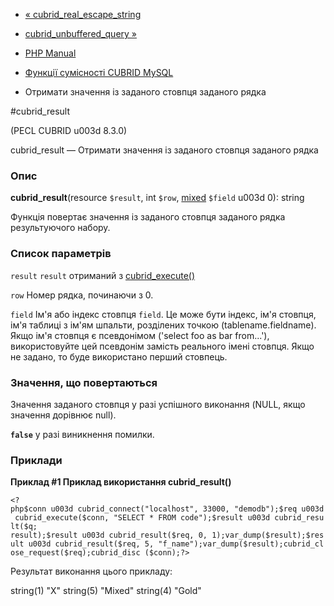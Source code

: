 - [«
cubrid_real_escape_string](function.cubrid-real-escape-string.md)
- [cubrid_unbuffered_query »](function.cubrid-unbuffered-query.md)

- [PHP Manual](index.md)
- [Функції сумісності CUBRID MySQL](cubridmysql.cubrid.md)
- Отримати значення із заданого стовпця заданого рядка

#cubrid_result

(PECL CUBRID u003d 8.3.0)

cubrid_result — Отримати значення із заданого стовпця заданого рядка

### Опис

**cubrid_result**(resource `$result`, int `$row`,
[mixed](language.types.declarations.md#language.types.declarations.mixed)
`$field` u003d 0): string

Функція повертає значення із заданого стовпця заданого рядка
результуючого набору.

### Список параметрів

`result`
`result` отриманий з [cubrid_execute()](function.cubrid-execute.md)

`row`
Номер рядка, починаючи з 0.

`field`
Ім'я або індекс стовпця `field`. Це може бути індекс, ім'я стовпця, ім'я
таблиці з ім'ям шпальти, розділених точкою (tablename.fieldname). Якщо
ім'я стовпця є псевдонімом ('select foo as bar from...'),
використовуйте цей псевдонім замість реального імені стовпця. Якщо не
задано, то буде використано перший стовпець.

### Значення, що повертаються

Значення заданого стовпця у разі успішного виконання (NULL, якщо
значення дорівнює null).

**`false`** у разі виникнення помилки.

### Приклади

**Приклад #1 Приклад використання **cubrid_result()****

` <?php$conn u003d cubrid_connect("localhost", 33000, "demodb");$req u003d cubrid_execute($conn, "SELECT * FROM code");$result u003d cubrid_result($q; result);$result u003d cubrid_result($req, 0, 1);var_dump($result);$result u003d cubrid_result($req, 5, "f_name");var_dump($result);cubrid_close_request($req);cubrid_disc ($conn);?> `

Результат виконання цього прикладу:

string(1) "X"
string(5) "Mixed"
string(4) "Gold"
